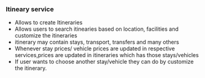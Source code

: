 ### Itineary service
- Allows to create Itineraries
- Allows users to search itinearies based on location, facilities and customize the itineraries
- itinerary may contain stays, transport, transfers and many others
- Whenever stay prices/ vehicle prices are updated in respective services,prices are updated in itineraries which has those stays/vehicles
- If user wants to choose another stay/vehicle they can do by customize the itinerary.
